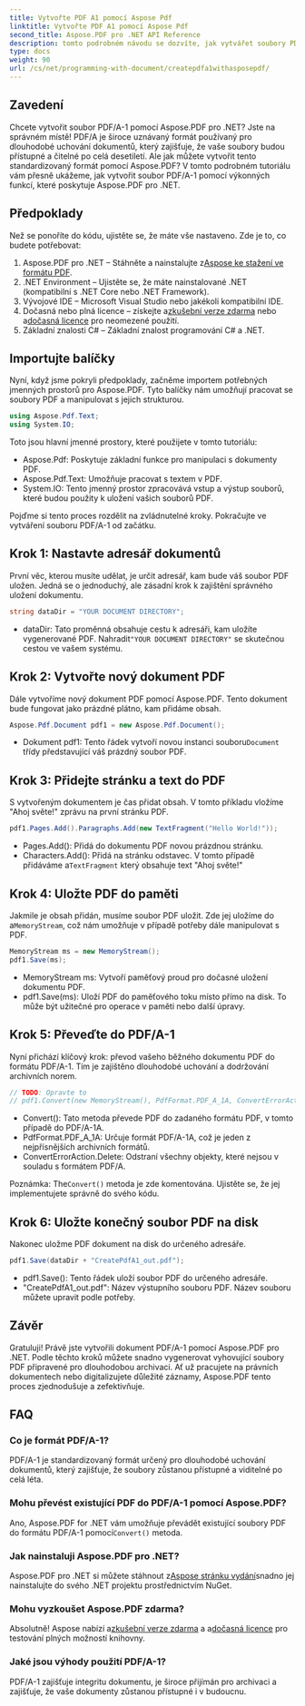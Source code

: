 ```yaml
---
title: Vytvořte PDF A1 pomocí Aspose Pdf
linktitle: Vytvořte PDF A1 pomocí Aspose Pdf
second_title: Aspose.PDF pro .NET API Reference
description: tomto podrobném návodu se dozvíte, jak vytvářet soubory PDF/A-1 pomocí Aspose.PDF for .NET. Podrobný průvodce s příklady kódu a vysvětleními.
type: docs
weight: 90
url: /cs/net/programming-with-document/createpdfa1withasposepdf/
---
```

## Zavedení

Chcete vytvořit soubor PDF/A-1 pomocí Aspose.PDF pro .NET? Jste na správném místě! PDF/A je široce uznávaný formát používaný pro dlouhodobé uchování dokumentů, který zajišťuje, že vaše soubory budou přístupné a čitelné po celá desetiletí. Ale jak můžete vytvořit tento standardizovaný formát pomocí Aspose.PDF? V tomto podrobném tutoriálu vám přesně ukážeme, jak vytvořit soubor PDF/A-1 pomocí výkonných funkcí, které poskytuje Aspose.PDF pro .NET.

## Předpoklady

Než se ponoříte do kódu, ujistěte se, že máte vše nastaveno. Zde je to, co budete potřebovat:

1.  Aspose.PDF pro .NET – Stáhněte a nainstalujte z[Aspose ke stažení ve formátu PDF](https://releases.aspose.com/pdf/net/).
2. .NET Environment – Ujistěte se, že máte nainstalované .NET (kompatibilní s .NET Core nebo .NET Framework).
3. Vývojové IDE – Microsoft Visual Studio nebo jakékoli kompatibilní IDE.
4. Dočasná nebo plná licence – získejte a[zkušební verze zdarma](https://releases.aspose.com/) nebo a[dočasná licence](https://purchase.aspose.com/temporary-license/) pro neomezené použití.
5. Základní znalosti C# – Základní znalost programování C# a .NET.

## Importujte balíčky

Nyní, když jsme pokryli předpoklady, začněme importem potřebných jmenných prostorů pro Aspose.PDF. Tyto balíčky nám umožňují pracovat se soubory PDF a manipulovat s jejich strukturou.

```csharp
using Aspose.Pdf.Text;
using System.IO;
```

Toto jsou hlavní jmenné prostory, které použijete v tomto tutoriálu:
- Aspose.Pdf: Poskytuje základní funkce pro manipulaci s dokumenty PDF.
- Aspose.Pdf.Text: Umožňuje pracovat s textem v PDF.
- System.IO: Tento jmenný prostor zpracovává vstup a výstup souborů, které budou použity k uložení vašich souborů PDF.

Pojďme si tento proces rozdělit na zvládnutelné kroky. Pokračujte ve vytváření souboru PDF/A-1 od začátku.

## Krok 1: Nastavte adresář dokumentů

První věc, kterou musíte udělat, je určit adresář, kam bude váš soubor PDF uložen. Jedná se o jednoduchý, ale zásadní krok k zajištění správného uložení dokumentu.

```csharp
string dataDir = "YOUR DOCUMENT DIRECTORY";
```

- dataDir: Tato proměnná obsahuje cestu k adresáři, kam uložíte vygenerované PDF. Nahradit`"YOUR DOCUMENT DIRECTORY"` se skutečnou cestou ve vašem systému.

## Krok 2: Vytvořte nový dokument PDF

Dále vytvoříme nový dokument PDF pomocí Aspose.PDF. Tento dokument bude fungovat jako prázdné plátno, kam přidáme obsah.

```csharp
Aspose.Pdf.Document pdf1 = new Aspose.Pdf.Document();
```

-  Dokument pdf1: Tento řádek vytvoří novou instanci souboru`Document` třídy představující váš prázdný soubor PDF.

## Krok 3: Přidejte stránku a text do PDF

S vytvořeným dokumentem je čas přidat obsah. V tomto příkladu vložíme "Ahoj světe!" zprávu na první stránku PDF.

```csharp
pdf1.Pages.Add().Paragraphs.Add(new TextFragment("Hello World!"));
```

- Pages.Add(): Přidá do dokumentu PDF novou prázdnou stránku.
-  Characters.Add(): Přidá na stránku odstavec. V tomto případě přidáváme a`TextFragment` který obsahuje text "Ahoj světe!"

## Krok 4: Uložte PDF do paměti

 Jakmile je obsah přidán, musíme soubor PDF uložit. Zde jej uložíme do a`MemoryStream`, což nám umožňuje v případě potřeby dále manipulovat s PDF.

```csharp
MemoryStream ms = new MemoryStream();
pdf1.Save(ms);
```

- MemoryStream ms: Vytvoří paměťový proud pro dočasné uložení dokumentu PDF.
- pdf1.Save(ms): Uloží PDF do paměťového toku místo přímo na disk. To může být užitečné pro operace v paměti nebo další úpravy.

## Krok 5: Převeďte do PDF/A-1

Nyní přichází klíčový krok: převod vašeho běžného dokumentu PDF do formátu PDF/A-1. Tím je zajištěno dlouhodobé uchování a dodržování archivních norem.

```csharp
// TODO: Opravte to
// pdf1.Convert(new MemoryStream(), PdfFormat.PDF_A_1A, ConvertErrorAction.Delete);
```

- Convert(): Tato metoda převede PDF do zadaného formátu PDF, v tomto případě do PDF/A-1A.
- PdfFormat.PDF_A_1A: Určuje formát PDF/A-1A, což je jeden z nejpřísnějších archivních formátů.
- ConvertErrorAction.Delete: Odstraní všechny objekty, které nejsou v souladu s formátem PDF/A.

 Poznámka: The`Convert()` metoda je zde komentována. Ujistěte se, že jej implementujete správně do svého kódu.

## Krok 6: Uložte konečný soubor PDF na disk

Nakonec uložme PDF dokument na disk do určeného adresáře.

```csharp
pdf1.Save(dataDir + "CreatePdfA1_out.pdf");
```

- pdf1.Save(): Tento řádek uloží soubor PDF do určeného adresáře.
- "CreatePdfA1_out.pdf": Název výstupního souboru PDF. Název souboru můžete upravit podle potřeby.

## Závěr

Gratuluji! Právě jste vytvořili dokument PDF/A-1 pomocí Aspose.PDF pro .NET. Podle těchto kroků můžete snadno vygenerovat vyhovující soubory PDF připravené pro dlouhodobou archivaci. Ať už pracujete na právních dokumentech nebo digitalizujete důležité záznamy, Aspose.PDF tento proces zjednodušuje a zefektivňuje.

## FAQ

### Co je formát PDF/A-1?  
PDF/A-1 je standardizovaný formát určený pro dlouhodobé uchování dokumentů, který zajišťuje, že soubory zůstanou přístupné a viditelné po celá léta.

### Mohu převést existující PDF do PDF/A-1 pomocí Aspose.PDF?  
 Ano, Aspose.PDF for .NET vám umožňuje převádět existující soubory PDF do formátu PDF/A-1 pomocí`Convert()` metoda.

### Jak nainstaluji Aspose.PDF pro .NET?  
 Aspose.PDF pro .NET si můžete stáhnout z[Aspose stránku vydání](https://releases.aspose.com/pdf/net/)snadno jej nainstalujte do svého .NET projektu prostřednictvím NuGet.

### Mohu vyzkoušet Aspose.PDF zdarma?  
 Absolutně! Aspose nabízí a[zkušební verze zdarma](https://releases.aspose.com/) a a[dočasná licence](https://purchase.aspose.com/temporary-license/) pro testování plných možností knihovny.

### Jaké jsou výhody použití PDF/A-1?  
PDF/A-1 zajišťuje integritu dokumentu, je široce přijímán pro archivaci a zajišťuje, že vaše dokumenty zůstanou přístupné i v budoucnu.